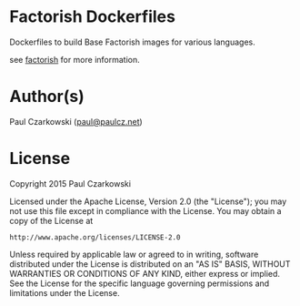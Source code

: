 Factorish Dockerfiles
=====================

Dockerfiles to build Base Factorish images for various languages.

see [factorish](github.com/factorish/factorish) for more information.

Author(s)
======

Paul Czarkowski (paul@paulcz.net)

License
=======

Copyright 2015 Paul Czarkowski

Licensed under the Apache License, Version 2.0 (the "License");
you may not use this file except in compliance with the License.
You may obtain a copy of the License at

    http://www.apache.org/licenses/LICENSE-2.0

Unless required by applicable law or agreed to in writing, software
distributed under the License is distributed on an "AS IS" BASIS,
WITHOUT WARRANTIES OR CONDITIONS OF ANY KIND, either express or implied.
See the License for the specific language governing permissions and
limitations under the License.

